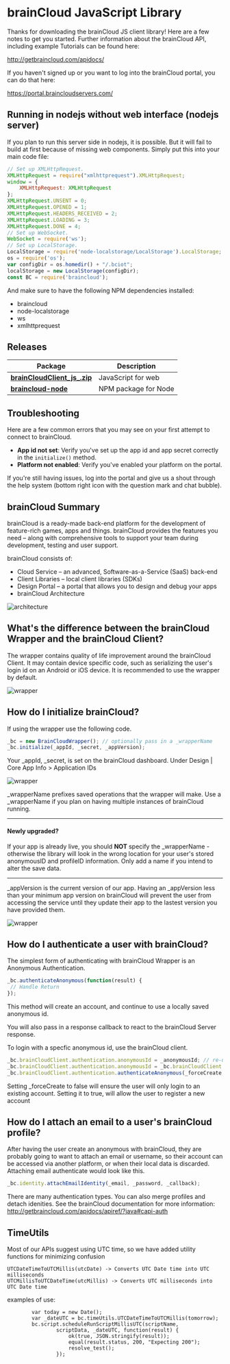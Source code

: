 # brainCloud JavaScript Library

Thanks for downloading the brainCloud JS client library! Here are a few notes to get you started. Further information about the brainCloud API, including example Tutorials can be found here:

http://getbraincloud.com/apidocs/

If you haven't signed up or you want to log into the brainCloud portal, you can do that here:

https://portal.braincloudservers.com/

## Running in nodejs without web interface (nodejs server)

If you plan to run this server side in nodejs, it is possible. But it will fail to build at first because of missing web components. Simply put this into your main code file:
```javascript
// Set up XMLHttpRequest.
XMLHttpRequest = require("xmlhttprequest").XMLHttpRequest;
window = {
    XMLHttpRequest: XMLHttpRequest
};
XMLHttpRequest.UNSENT = 0;
XMLHttpRequest.OPENED = 1;
XMLHttpRequest.HEADERS_RECEIVED = 2;
XMLHttpRequest.LOADING = 3;
XMLHttpRequest.DONE = 4;
// Set up WebSocket.
WebSocket = require('ws');
// Set up LocalStorage.
LocalStorage = require('node-localstorage/LocalStorage').LocalStorage;
os = require('os');
var configDir = os.homedir() + "/.bciot";
localStorage = new LocalStorage(configDir);
const BC = require('braincloud');
```

And make sure to have the following NPM dependencies installed:
* braincloud
* node-localstorage
* ws
* xmlhttprequest

## Releases

Package | Description
 ---- | ----
[**brainCloudClient_js_.zip**](https://github.com/getbraincloud/braincloud-js/releases) | 	JavaScript for web
[**braincloud-node**](https://www.npmjs.com/package/braincloud) | 	NPM package for Node



## Troubleshooting

Here are a few common errors that you may see on your first attempt to connect to brainCloud.

- **App id not set**: Verify you've set up the app id and app secret correctly in the `initialize()` method.
- **Platform not enabled**: Verify you've enabled your platform on the portal.

If you're still having issues, log into the portal and give us a shout through the help system (bottom right icon with the question mark and chat bubble).

## brainCloud Summary

brainCloud is a ready-made back-end platform for the development of feature-rich games, apps and things. brainCloud provides the features you need – along with comprehensive tools to support your team during development, testing and user support.

brainCloud consists of:
- Cloud Service – an advanced, Software-as-a-Service (SaaS) back-end
- Client Libraries – local client libraries (SDKs)
- Design Portal – a portal that allows you to design and debug your apps
- brainCloud Architecture

![architecture](/Screenshots/bc-architecture.png?raw=true)

## What's the difference between the brainCloud Wrapper and the brainCloud Client?
The wrapper contains quality of life improvement around the brainCloud Client. It may contain device specific code, such as serializing the user's login id on an Android or iOS device.
It is recommended to use the wrapper by default.

![wrapper](/Screenshots/bc-wrapper.png?raw=true)

## How do I initialize brainCloud?
If using the wrapper use the following code.
```js
_bc = new BrainCloudWrapper(); // optionally pass in a _wrapperName
_bc.initialize(_appId, _secret, _appVersion);
```
Your _appId, _secret, is set on the brainCloud dashboard. Under Design | Core App Info > Application IDs

![wrapper](/Screenshots/bc-ids.png?raw=true)

_wrapperName prefixes saved operations that the wrapper will make. Use a _wrapperName if you plan on having multiple instances of brainCloud running.


----------------

#### Newly upgraded?
If your app is already live, you should **NOT** specify the _wrapperName - otherwise the library will look in the wrong location for your user's stored anonymousID and profileID information. Only add a name if you intend to alter the save data.

---------------


_appVersion is the current version of our app. Having an _appVersion less than your minimum app version on brainCloud will prevent the user from accessing the service until they update their app to the lastest version you have provided them.

![wrapper](/Screenshots/bc-minVersions.png?raw=true)

## How do I authenticate a user with brainCloud?
The simplest form of authenticating with brainCloud Wrapper is an Anonymous Authentication.
```js
_bc.authenticateAnonymous(function(result) {
 // Handle Return
});
```
This method will create an account, and continue to use a locally saved anonymous id.

You will also pass in a response callback to react to the brainCloud Server response.


To login with a specfic anonymous id, use the brainCloud client.
```js
_bc.brainCloudClient.authentication.anonymousId = _anonymousId; // re-use an Anon id
_bc.brainCloudClient.authentication.anonymousId = _bc.brainCloudClient.authentication.generateAnonymousId(); // or generate a new one
_bc.brainCloudClient.authentication.authenticateAnonymous(_forceCreate, _callback);
```
Setting _forceCreate to false will ensure the user will only login to an existing account. Setting it to true, will allow the user to register a new account

## How do I attach an email to a user's brainCloud profile?
After having the user create an anonymous with brainCloud, they are probably going to want to attach an email or username, so their account can be accessed via another platform, or when their local data is discarded.
Attaching email authenticate would look like this.
```js
_bc.identity.attachEmailIdentity(_email, _password, _callback);
```
There are many authentication types. You can also merge profiles and detach idenities. See the brainCloud documentation for more information:
http://getbraincloud.com/apidocs/apiref/?java#capi-auth

## TimeUtils
Most of our APIs suggest using UTC time, so we have added utility functions for minimizing confusion
```
UTCDateTimeToUTCMillis(utcDate) -> Converts UTC Date time into UTC milliseconds
UTCMillisToUTCDateTime(utcMillis) -> Converts UTC milliseconds into UTC Date time
```
examples of use:
```
        var today = new Date();
        var _dateUTC = bc.timeUtils.UTCDateTimeToUTCMillis(tomorrow);
        bc.script.scheduleRunScriptMillisUTC(scriptName,
                scriptData, _dateUTC, function(result) {
                    ok(true, JSON.stringify(result));
                    equal(result.status, 200, "Expecting 200");
                    resolve_test();
                });
```
